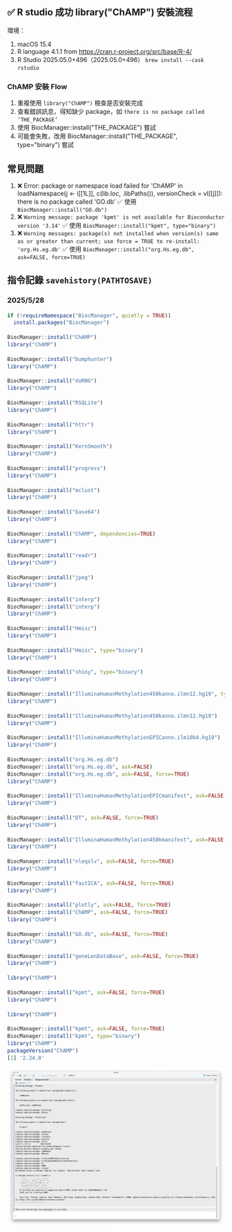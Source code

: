 ## ✅ R studio 成功 library("ChAMP") 安裝流程
環境：
1. macOS 15.4
2. R language 4.1.1 from https://cran.r-project.org/src/base/R-4/
3. R Studio 2025.05.0+496（2025.05.0+496） `brew install --cask rstudio`

### ChAMP 安裝 Flow

1. 重複使用 `library("ChAMP")` 檢查是否安裝完成
2. 查看錯誤訊息，得知缺少 package，如 `there is no package called ’THE_PACKAGE’`
3. 使用 BiocManager::install("THE_PACKAGE") 嘗試
4. 可能會失敗，改用 BiocManager::install("THE_PACKAGE", type="binary") 嘗試

## 常見問題

1. ❌ Error: package or namespace load failed for 'ChAMP' in loadNamespace(j <- i[[1L]], c(lib.loc, .libPaths()), versionCheck = vI[[j]]): there is no package called 'GO.db'
  ✅ 使用 `BiocManager::install("GO.db")`
2. ❌ `Warning message: package 'kpmt' is not available for Bioconductor version '3.14'`
  ✅ 使用 `BiocManager::install("kpmt", type="binary")`
3. ❌ `Warning messages: package(s) not installed when version(s) same as or greater than current; use force = TRUE to re-install: 'org.Hs.eg.db'`
  ✅ 使用 `BiocManager::install("org.Hs.eg.db", ask=FALSE, force=TRUE)`

## 指令記錄 `savehistory(PATHTOSAVE)`

### 2025/5/28

```R
if (!requireNamespace("BiocManager", quietly = TRUE))
  install.packages("BiocManager")

BiocManager::install("ChAMP")
library("ChAMP")

BiocManager::install("bumphunter")
library("ChAMP")

BiocManager::install("doRNG")
library("ChAMP")

BiocManager::install("RSQLite")
library("ChAMP")

BiocManager::install("httr")
library("ChAMP")

BiocManager::install("KernSmooth")
library("ChAMP")

BiocManager::install("progress")
library("ChAMP")

BiocManager::install("mclust")
library("ChAMP")

BiocManager::install("base64")
library("ChAMP")

BiocManager::install("ChAMP", dependencies=TRUE)
library("ChAMP")

BiocManager::install("readr")
library("ChAMP")

BiocManager::install("jpeg")
library("ChAMP")

BiocManager::install("interp")
BiocManager::install("interp")
library("ChAMP")

BiocManager::install("Hmisc")
library("ChAMP")

BiocManager::install("Hmisc", type="binary")
library("ChAMP")

BiocManager::install("shiny", type="binary")
library("ChAMP")

BiocManager::install("IlluminaHumanMethylation450kanno.ilmn12.hg19", type="binary")
library("ChAMP")

BiocManager::install("IlluminaHumanMethylation450kanno.ilmn12.hg19")
library("ChAMP")

BiocManager::install("IlluminaHumanMethylationEPICanno.ilm10b4.hg19")
library("ChAMP")

BiocManager::install("org.Hs.eg.db")
BiocManager::install("org.Hs.eg.db", ask=FALSE)
BiocManager::install("org.Hs.eg.db", ask=FALSE, force=TRUE)
library("ChAMP")

BiocManager::install("IlluminaHumanMethylationEPICmanifest", ask=FALSE, force=TRUE)
library("ChAMP")

BiocManager::install("DT", ask=FALSE, force=TRUE)
library("ChAMP")

BiocManager::install("IlluminaHumanMethylation450kmanifest", ask=FALSE, force=TRUE)
library("ChAMP")

BiocManager::install("nleqslv", ask=FALSE, force=TRUE)
library("ChAMP")

BiocManager::install("fastICA", ask=FALSE, force=TRUE)
library("ChAMP")

BiocManager::install("plotly", ask=FALSE, force=TRUE)
BiocManager::install("ChAMP", ask=FALSE, force=TRUE)
library("ChAMP")

BiocManager::install("GO.db", ask=FALSE, force=TRUE)
library("ChAMP")

BiocManager::install("geneLenDataBase", ask=FALSE, force=TRUE)
library("ChAMP")

library("ChAMP")

BiocManager::install("kpmt", ask=FALSE, force=TRUE)
library("ChAMP")

library("ChAMP")

BiocManager::install("kpmt", ask=FALSE, force=TRUE)
BiocManager::install("kpmt", type="binary")
library("ChAMP")
packageVersion("ChAMP")
[1] '2.24.0'
```

![success load library](./success%20load.png)
